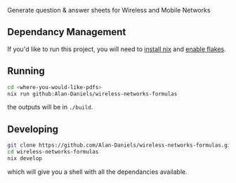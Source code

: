 Generate question & answer sheets for Wireless and Mobile Networks

## Dependancy Management
If you'd like to run this project, you will need to [install nix](https://nixos.org/download/) and [enable flakes](https://nixos.wiki/wiki/Flakes).

## Running

```sh
cd <where-you-would-like-pdfs>
nix run github:Alan-Daniels/wireless-networks-formulas
```

the outputs will be in `./build`.

## Developing

```sh
git clone https://github.com/Alan-Daniels/wireless-networks-formulas.git
cd wireless-networks-formulas
nix develop
```

which will give you a shell with all the dependancies available.
